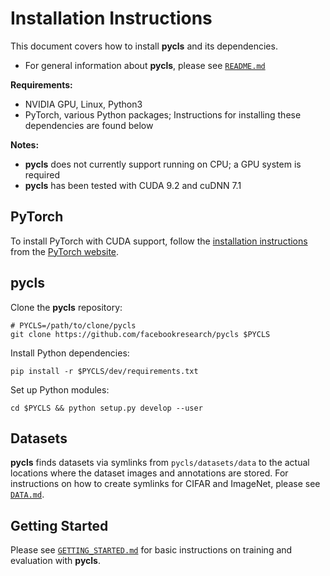 # Installation Instructions

This document covers how to install **pycls** and its dependencies.

- For general information about **pycls**, please see [`README.md`](../README.md)

**Requirements:**

- NVIDIA GPU, Linux, Python3
- PyTorch, various Python packages; Instructions for installing these dependencies are found below

**Notes:**

- **pycls** does not currently support running on CPU; a GPU system is required
- **pycls** has been tested with CUDA 9.2 and cuDNN 7.1

## PyTorch

To install PyTorch with CUDA support, follow the [installation instructions](https://pytorch.org/get-started/locally/) from the [PyTorch website](https://pytorch.org).

## pycls

Clone the **pycls** repository:

```
# PYCLS=/path/to/clone/pycls
git clone https://github.com/facebookresearch/pycls $PYCLS
```

Install Python dependencies:

```
pip install -r $PYCLS/dev/requirements.txt
```

Set up Python modules:

```
cd $PYCLS && python setup.py develop --user
```

## Datasets

**pycls** finds datasets via symlinks from `pycls/datasets/data` to the actual locations where the dataset images and annotations are stored. For instructions on how to create symlinks for CIFAR and ImageNet, please see [`DATA.md`](DATA.md).

## Getting Started

Please see [`GETTING_STARTED.md`](GETTING_STARTED.md) for basic instructions on training and evaluation with **pycls**.
